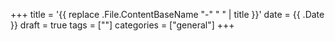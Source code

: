 +++
title = '{{ replace .File.ContentBaseName "-" " " | title }}'
date = {{ .Date }}
draft = true
tags = [""]
categories = ["general"]
+++
